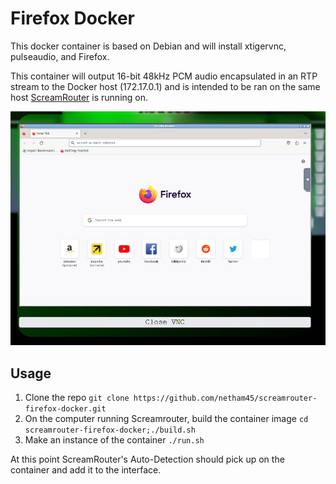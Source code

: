 # Firefox Docker

This docker container is based on Debian and will install xtigervnc, pulseaudio, and Firefox.

This container will output 16-bit 48kHz PCM audio encapsulated in an RTP stream to the Docker host (172.17.0.1) and is intended to be ran on the same host [ScreamRouter](https://github.com/netham45/screamrouter) is running on.

![Screenshot of Firefox in ScreamRouter](/images/firefox.png)

## Usage

1. Clone the repo ```git clone https://github.com/netham45/screamrouter-firefox-docker.git```
2. On the computer running Screamrouter, build the container image ```cd screamrouter-firefox-docker;./build.sh```
3. Make an instance of the container ```./run.sh```

At this point ScreamRouter's Auto-Detection should pick up on the container and add it to the interface.
